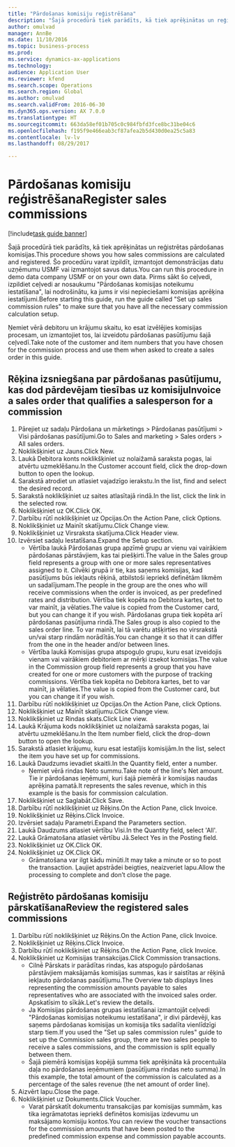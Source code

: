 ```yaml
--- 
title: "Pārdošanas komisiju reģistrēšana"
description: "Šajā procedūrā tiek parādīts, kā tiek aprēķinātas un reģistrētas pārdošanas komisijas."
author: omulvad
manager: AnnBe
ms.date: 11/10/2016
ms.topic: business-process
ms.prod: 
ms.service: dynamics-ax-applications
ms.technology: 
audience: Application User
ms.reviewer: kfend
ms.search.scope: Operations
ms.search.region: Global
ms.author: omulvad
ms.search.validFrom: 2016-06-30
ms.dyn365.ops.version: AX 7.0.0
ms.translationtype: HT
ms.sourcegitcommit: 663da58ef01b705c0c984fbfd3fce8bc31be04c6
ms.openlocfilehash: f195f9e466eab3cf87afea2b5d430d0ea25c5a83
ms.contentlocale: lv-lv
ms.lasthandoff: 08/29/2017

---
```

# <a name="register-sales-commissions"></a><span data-ttu-id="8c9ce-103">Pārdošanas komisiju reģistrēšana</span><span class="sxs-lookup"><span data-stu-id="8c9ce-103">Register sales commissions</span></span>

[!include[task guide banner](../../includes/task-guide-banner.md)]

<span data-ttu-id="8c9ce-104">Šajā procedūrā tiek parādīts, kā tiek aprēķinātas un reģistrētas pārdošanas komisijas.</span><span class="sxs-lookup"><span data-stu-id="8c9ce-104">This procedure shows you how sales commissions are calculated and registered.</span></span> <span data-ttu-id="8c9ce-105">Šo procedūru varat izpildīt, izmantojot demonstrācijas datu uzņēmumu USMF vai izmantojot savus datus.</span><span class="sxs-lookup"><span data-stu-id="8c9ce-105">You can run this procedure in demo data company USMF or on your own data.</span></span> <span data-ttu-id="8c9ce-106">Pirms sākt šo ceļvedi, izpildiet ceļvedi ar nosaukumu "Pārdošanas komisijas noteikumu iestatīšana", lai nodrošinātu, ka jums ir visi nepieciešami komisijas aprēķina iestatījumi.</span><span class="sxs-lookup"><span data-stu-id="8c9ce-106">Before starting this guide, run the guide called "Set up sales commission rules" to make sure that you have all the necessary commission calculation setup.</span></span>

<span data-ttu-id="8c9ce-107">Ņemiet vērā debitoru un krājumu skaitu, ko esat izvēlējies komisijas procesam, un izmantojiet tos, lai izveidotu pārdošanas pasūtījumu šajā ceļvedī.</span><span class="sxs-lookup"><span data-stu-id="8c9ce-107">Take note of the customer and item numbers that you have chosen for the commission process and use them when asked to create a sales order in this guide.</span></span>


## <a name="invoice-a-sales-order-that-qualifies-a-salesperson-for-a-commission"></a><span data-ttu-id="8c9ce-108">Rēķina izsniegšana par pārdošanas pasūtījumu, kas dod pārdevējam tiesības uz komisiju</span><span class="sxs-lookup"><span data-stu-id="8c9ce-108">Invoice a sales order that qualifies a salesperson for a commission</span></span>
1. <span data-ttu-id="8c9ce-109">Pārejiet uz sadaļu Pārdošana un mārketings > Pārdošanas pasūtījumi > Visi pārdošanas pasūtījumi.</span><span class="sxs-lookup"><span data-stu-id="8c9ce-109">Go to Sales and marketing > Sales orders > All sales orders.</span></span>
2. <span data-ttu-id="8c9ce-110">Noklikšķiniet uz Jauns.</span><span class="sxs-lookup"><span data-stu-id="8c9ce-110">Click New.</span></span>
3. <span data-ttu-id="8c9ce-111">Laukā Debitora konts noklikšķiniet uz nolaižamā saraksta pogas, lai atvērtu uzmeklēšanu.</span><span class="sxs-lookup"><span data-stu-id="8c9ce-111">In the Customer account field, click the drop-down button to open the lookup.</span></span>
4. <span data-ttu-id="8c9ce-112">Sarakstā atrodiet un atlasiet vajadzīgo ierakstu.</span><span class="sxs-lookup"><span data-stu-id="8c9ce-112">In the list, find and select the desired record.</span></span>
5. <span data-ttu-id="8c9ce-113">Sarakstā noklikšķiniet uz saites atlasītajā rindā.</span><span class="sxs-lookup"><span data-stu-id="8c9ce-113">In the list, click the link in the selected row.</span></span>
6. <span data-ttu-id="8c9ce-114">Noklikšķiniet uz OK.</span><span class="sxs-lookup"><span data-stu-id="8c9ce-114">Click OK.</span></span>
7. <span data-ttu-id="8c9ce-115">Darbību rūtī noklikšķiniet uz Opcijas.</span><span class="sxs-lookup"><span data-stu-id="8c9ce-115">On the Action Pane, click Options.</span></span>
8. <span data-ttu-id="8c9ce-116">Noklikšķiniet uz Mainīt skatījumu.</span><span class="sxs-lookup"><span data-stu-id="8c9ce-116">Click Change view.</span></span>
9. <span data-ttu-id="8c9ce-117">Noklikšķiniet uz Virsraksta skatījuma.</span><span class="sxs-lookup"><span data-stu-id="8c9ce-117">Click Header view.</span></span>
10. <span data-ttu-id="8c9ce-118">Izvērsiet sadaļu Iestatīšana.</span><span class="sxs-lookup"><span data-stu-id="8c9ce-118">Expand the Setup section.</span></span>
    * <span data-ttu-id="8c9ce-119">Vērtība laukā Pārdošanas grupa apzīmē grupu ar vienu vai vairākiem pārdošanas pārstāvjiem, kas tai piešķirti.</span><span class="sxs-lookup"><span data-stu-id="8c9ce-119">The value in the Sales group field represents a group with one or more sales representatives assigned to it.</span></span> <span data-ttu-id="8c9ce-120">Cilvēki grupā ir tie, kas saņems komisijas, kad pasūtījums būs iekļauts rēķinā, atbilstoši iepriekš definētām likmēm un sadalījumam.</span><span class="sxs-lookup"><span data-stu-id="8c9ce-120">The people in the group are the ones who will receive commissions when the order is invoiced, as per predefined rates and distribution.</span></span>   <span data-ttu-id="8c9ce-121">Vērtība tiek kopēta no Debitora kartes, bet to var mainīt, ja vēlaties.</span><span class="sxs-lookup"><span data-stu-id="8c9ce-121">The value is copied from the Customer card, but you can change it if you wish.</span></span>  <span data-ttu-id="8c9ce-122">Pārdošanas grupa tiek kopēta arī pārdošanas pasūtījuma rindā.</span><span class="sxs-lookup"><span data-stu-id="8c9ce-122">The Sales group is also copied to the sales order line.</span></span> <span data-ttu-id="8c9ce-123">To var mainīt, lai tā varētu atšķirties no virsrakstā un/vai starp rindām norādītās.</span><span class="sxs-lookup"><span data-stu-id="8c9ce-123">You can change it so that it can differ from the one in the header and/or between lines.</span></span>  
    * <span data-ttu-id="8c9ce-124">Vērtība laukā Komisijas grupa atspoguļo grupu, kuru esat izveidojis vienam vai vairākiem debitoriem ar mērķi izsekot komisijas.</span><span class="sxs-lookup"><span data-stu-id="8c9ce-124">The value in the Commission group field represents a group that you have created for one or more customers with the purpose of tracking commissions.</span></span>   <span data-ttu-id="8c9ce-125">Vērtība tiek kopēta no Debitora kartes, bet to var mainīt, ja vēlaties.</span><span class="sxs-lookup"><span data-stu-id="8c9ce-125">The value is copied from the Customer card, but you can change it if you wish.</span></span>   
11. <span data-ttu-id="8c9ce-126">Darbību rūtī noklikšķiniet uz Opcijas.</span><span class="sxs-lookup"><span data-stu-id="8c9ce-126">On the Action Pane, click Options.</span></span>
12. <span data-ttu-id="8c9ce-127">Noklikšķiniet uz Mainīt skatījumu.</span><span class="sxs-lookup"><span data-stu-id="8c9ce-127">Click Change view.</span></span>
13. <span data-ttu-id="8c9ce-128">Noklikšķiniet uz Rindas skats.</span><span class="sxs-lookup"><span data-stu-id="8c9ce-128">Click Line view.</span></span>
14. <span data-ttu-id="8c9ce-129">Laukā Krājuma kods noklikšķiniet uz nolaižamā saraksta pogas, lai atvērtu uzmeklēšanu.</span><span class="sxs-lookup"><span data-stu-id="8c9ce-129">In the Item number field, click the drop-down button to open the lookup.</span></span>
15. <span data-ttu-id="8c9ce-130">Sarakstā atlasiet krājumu, kuru esat iestatījis komisijām.</span><span class="sxs-lookup"><span data-stu-id="8c9ce-130">In the list, select the item you have set up for commissions.</span></span> 
16. <span data-ttu-id="8c9ce-131">Laukā Daudzums ievadiet skaitli.</span><span class="sxs-lookup"><span data-stu-id="8c9ce-131">In the Quantity field, enter a number.</span></span>
    * <span data-ttu-id="8c9ce-132">Ņemiet vērā rindas Neto summu.</span><span class="sxs-lookup"><span data-stu-id="8c9ce-132">Take note of the line's Net amount.</span></span> <span data-ttu-id="8c9ce-133">Tie ir pārdošanas ieņēmumi, kuri šajā piemērā ir komisijas naudas aprēķina pamatā.</span><span class="sxs-lookup"><span data-stu-id="8c9ce-133">It represents the sales revenue, which in this example is the basis for commission calculation.</span></span>  
17. <span data-ttu-id="8c9ce-134">Noklikšķiniet uz Saglabāt.</span><span class="sxs-lookup"><span data-stu-id="8c9ce-134">Click Save.</span></span>
18. <span data-ttu-id="8c9ce-135">Darbību rūtī noklikšķiniet uz Rēķins.</span><span class="sxs-lookup"><span data-stu-id="8c9ce-135">On the Action Pane, click Invoice.</span></span>
19. <span data-ttu-id="8c9ce-136">Noklikšķiniet uz Rēķins.</span><span class="sxs-lookup"><span data-stu-id="8c9ce-136">Click Invoice.</span></span>
20. <span data-ttu-id="8c9ce-137">Izvērsiet sadaļu Parametri.</span><span class="sxs-lookup"><span data-stu-id="8c9ce-137">Expand the Parameters section.</span></span>
21. <span data-ttu-id="8c9ce-138">Laukā Daudzums atlasiet vērtību Visi.</span><span class="sxs-lookup"><span data-stu-id="8c9ce-138">In the Quantity field, select 'All'.</span></span>
22. <span data-ttu-id="8c9ce-139">Laukā Grāmatošana atlasiet vērtību Jā.</span><span class="sxs-lookup"><span data-stu-id="8c9ce-139">Select Yes in the Posting field.</span></span>
23. <span data-ttu-id="8c9ce-140">Noklikšķiniet uz OK.</span><span class="sxs-lookup"><span data-stu-id="8c9ce-140">Click OK.</span></span>
24. <span data-ttu-id="8c9ce-141">Noklikšķiniet uz OK.</span><span class="sxs-lookup"><span data-stu-id="8c9ce-141">Click OK.</span></span>
    * <span data-ttu-id="8c9ce-142">Grāmatošana var ilgt kādu minūti.</span><span class="sxs-lookup"><span data-stu-id="8c9ce-142">It may take a minute or so to post the transaction.</span></span> <span data-ttu-id="8c9ce-143">Ļaujiet apstrādei beigties, neaizveriet lapu.</span><span class="sxs-lookup"><span data-stu-id="8c9ce-143">Allow the processing to complete and don’t close the page.</span></span>  

## <a name="review-the-registered-sales-commissions"></a><span data-ttu-id="8c9ce-144">Reģistrēto pārdošanas komisiju pārskatīšana</span><span class="sxs-lookup"><span data-stu-id="8c9ce-144">Review the registered sales commissions</span></span>
1. <span data-ttu-id="8c9ce-145">Darbību rūtī noklikšķiniet uz Rēķins.</span><span class="sxs-lookup"><span data-stu-id="8c9ce-145">On the Action Pane, click Invoice.</span></span>
2. <span data-ttu-id="8c9ce-146">Noklikšķiniet uz Rēķins.</span><span class="sxs-lookup"><span data-stu-id="8c9ce-146">Click Invoice.</span></span>
3. <span data-ttu-id="8c9ce-147">Darbību rūtī noklikšķiniet uz Rēķins.</span><span class="sxs-lookup"><span data-stu-id="8c9ce-147">On the Action Pane, click Invoice.</span></span>
4. <span data-ttu-id="8c9ce-148">Noklikšķiniet uz Komisijas transakcijas.</span><span class="sxs-lookup"><span data-stu-id="8c9ce-148">Click Commission transactions.</span></span>
    * <span data-ttu-id="8c9ce-149">Cilnē Pārskats ir parādītas rindas, kas atspoguļo pārdošanas pārstāvjiem maksājamās komisijas summas, kas ir saistītas ar rēķinā iekļauto pārdošanas pasūtījumu.</span><span class="sxs-lookup"><span data-stu-id="8c9ce-149">The Overview tab displays lines representing the commission amounts payable to sales representatives who are associated with the invoiced sales order.</span></span> <span data-ttu-id="8c9ce-150">Apskatīsim to sīkāk.</span><span class="sxs-lookup"><span data-stu-id="8c9ce-150">Let's review the details.</span></span>     
    * <span data-ttu-id="8c9ce-151">Ja Komisijas pārdošanas grupas iestatīšanai izmantojāt ceļvedi "Pārdošanas komisijas noteikumu iestatīšana", ir divi pārdevēji, kas saņems pārdošanas komisijas un komisija tiks sadalīta vienlīdzīgi starp tiem.</span><span class="sxs-lookup"><span data-stu-id="8c9ce-151">If you used the "Set up sales commission rules" guide to set up the Commission sales group, there are two sales people to receive a sales commissions, and the commission is split equally between them.</span></span>  
    * <span data-ttu-id="8c9ce-152">Šajā piemērā komisijas kopējā summa tiek aprēķināta kā procentuāla daļa no pārdošanas ieņēmumiem (pasūtījuma rindas neto summa).</span><span class="sxs-lookup"><span data-stu-id="8c9ce-152">In this example, the total amount of the commission is calculated as a percentage of the sales revenue (the net amount of order line).</span></span>   
5. <span data-ttu-id="8c9ce-153">Aizvērt lapu.</span><span class="sxs-lookup"><span data-stu-id="8c9ce-153">Close the page.</span></span>
6. <span data-ttu-id="8c9ce-154">Noklikšķiniet uz Dokuments.</span><span class="sxs-lookup"><span data-stu-id="8c9ce-154">Click Voucher.</span></span>
    * <span data-ttu-id="8c9ce-155">Varat pārskatīt dokumentu transakcijas par komisijas summām, kas tika iegrāmatotas iepriekš definētos komisijas izdevumu un maksājamo komisiju kontos.</span><span class="sxs-lookup"><span data-stu-id="8c9ce-155">You can review the voucher transactions for the commission amounts that have been posted to the predefined commission expense and commission payable accounts.</span></span>  


